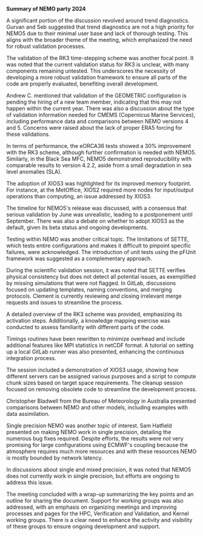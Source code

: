 

**Summary of NEMO party 2024**

A significant portion of the discussion revolved around trend diagnostics. Gurvan and Seb suggested that trend diagnostics are not a high priority for NEMO5 due to their minimal user base and lack of thorough testing. This aligns with the broader theme of the meeting, which emphasized the need for robust validation processes.

The validation of the RK3 time-stepping scheme was another focal point. It was noted that the current validation status for RK3 is unclear, with many components remaining untested. This underscores the necessity of developing a more robust validation framework to ensure all parts of the code are properly evaluated, benefiting overall development.

Andrew C. mentioned that validation of the GEOMETRIC configuration is pending the hiring of a new team member, indicating that this may not happen within the current year. There was also a discussion about the type of validation information needed for CMEMS (Copernicus Marine Services), including performance data and comparisons between NEMO versions 4 and 5. Concerns were raised about the lack of proper ERA5 forcing for these validations.

In terms of performance, the eORCA36 tests showed a 30% improvement with the RK3 scheme, although further confirmation is needed with NEMO5. Similarly, in the Black Sea MFC, NEMO5 demonstrated reproducibility with comparable results to version 4.2.2, aside from a small degradation in sea level anomalies (SLA).

The adoption of XIOS3 was highlighted for its improved memory footprint. For instance, at the MetOffice, XIOS2 required more nodes for input/output operations than computing, an issue addressed by XIOS3.

The timeline for NEMO5's release was discussed, with a consensus that serious validation by June was unrealistic, leading to a postponement until September. There was also a debate on whether to adopt XIOS3 as the default, given its beta status and ongoing developments.

Testing within NEMO was another critical topic. The limitations of SETTE, which tests entire configurations and makes it difficult to pinpoint specific failures, were acknowledged. The introduction of unit tests using the pFUnit framework was suggested as a complementary approach.

During the scientific validation session, it was noted that SETTE verifies physical consistency but does not detect all potential issues, as exemplified by missing simulations that were not flagged. In GitLab, discussions focused on updating templates, naming conventions, and merging protocols. Clement is currently reviewing and closing irrelevant merge requests and issues to streamline the process.

A detailed overview of the RK3 scheme was provided, emphasizing its activation steps. Additionally, a knowledge mapping exercise was conducted to assess familiarity with different parts of the code.

Timings routines have been rewritten to minimize overhead and include additional features like MPI statistics in netCDF format. A tutorial on setting up a local GitLab runner was also presented, enhancing the continuous integration process.

The session included a demonstration of XIOS3 usage, showing how different servers can be assigned various purposes and a script to compute chunk sizes based on target space requirements. The cleanup session focused on removing obsolete code to streamline the development process.

Christopher Bladwell from the Bureau of Meteorology in Australia presented comparisons between NEMO and other models, including examples with data assimilation.

Single precision NEMO was another topic of interest. Sam Hatfield presented on making NEMO work in single precision, detailing the numerous bug fixes required. Despite efforts, the results were not very promising for large configurations using ECMWF's coupling because the atmosphere requires much more resources and with these resources NEMO is mostly bounded by network latency.

In discussions about single and mixed precision, it was noted that NEMO5 does not currently work in single precision, but efforts are ongoing to address this issue.

The meeting concluded with a wrap-up summarizing the key points and an outline for sharing the document. Support for working groups was also addressed, with an emphasis on organizing meetings and improving processes and pages for the HPC, Verification and Validation, and Kernel working groups. There is a clear need to enhance the activity and visibility of these groups to ensure ongoing development and support.